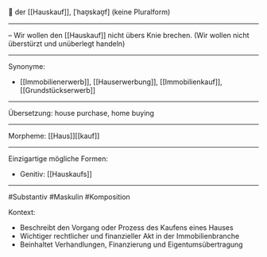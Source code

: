 🔵 der [[Hauskauf]], [ˈhaʊ̯skaʊ̯f]
(keine Pluralform)

---
– Wir wollen den [[Hauskauf]] nicht übers Knie brechen. (Wir wollen nicht überstürzt und unüberlegt handeln)

---
Synonyme:
- [[Immobilienerwerb]], [[Hauserwerbung]], [[Immobilienkauf]], [[Grundstückserwerb]]

---
Übersetzung: house purchase, home buying

---
Morpheme:
[[Haus]][[kauf]]

---
Einzigartige mögliche Formen: 
- Genitiv: [[Hauskaufs]]

---
#Substantiv #Maskulin #Komposition

Kontext:
- Beschreibt den Vorgang oder Prozess des Kaufens eines Hauses
- Wichtiger rechtlicher und finanzieller Akt in der Immobilienbranche
- Beinhaltet Verhandlungen, Finanzierung und Eigentumsübertragung
